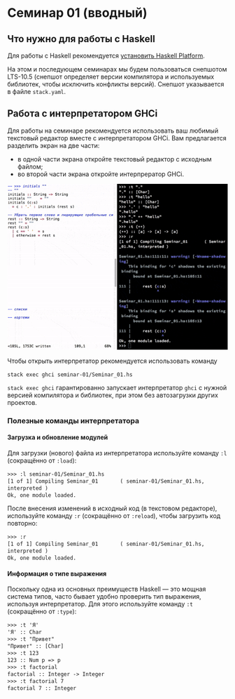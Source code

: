 # Семинар 01 (вводный)

## Что нужно для работы с Haskell

Для работы с Haskell рекомендуется [установить Haskell Platform](https://www.haskell.org/platform/).

На этом и последующем семинарах мы будем пользоваться снепшотом LTS-10.5
(снепшот определяет версии компилятора и используемых библиотек,
чтобы исключить конфликты версий). Снепшот указывается в файле `stack.yaml`.

## Работа с интерпретатором GHCi

Для работы на семинаре рекомендуется использовать ваш любимый текстовый редактор
вместе с интерпретатором GHCi. Вам предлагается разделить экран на две части:

- в одной части экрана откройте текстовый редактор с исходным файлом;
- во второй части экрана откройте интерпрератор GHCi.

![Vim + GHCi](images/vim_ghci_demo.gif)

Чтобы открыть интерпретатор рекомендуется использовать команду

```
stack exec ghci seminar-01/Seminar_01.hs
```

`stack exec ghci` гарантированно запускает интерпретатор `ghci`
с нужной версией компилятора и библиотек,
при этом без автозагрузки других проектов.

### Полезные команды интерпретатора

#### Загрузка и обновление модулей

Для загрузки (нового) файла из интерпретатора используйте команду `:l` (сокращённо от `:load`):

```
>>> :l seminar-01/Seminar_01.hs
[1 of 1] Compiling Seminar_01       ( seminar-01/Seminar_01.hs, interpreted )
Ok, one module loaded.
```

После внесения изменений в исходный код (в текстовом редакторе), используйте
команду `:r` (сокращённо от `:reload`), чтобы загрузить код повторно:

```
>>> :r
[1 of 1] Compiling Seminar_01       ( seminar-01/Seminar_01.hs, interpreted )
Ok, one module loaded.
```

#### Информация о типе выражения

Поскольку одна из основных преимуществ Haskell — это мощная система типов,
часто бывает удобно проверить тип выражения, используя интерпретатор.
Для этого используйте команду `:t` (сокращённо от `:type`):

```
>>> :t 'Я'
'Я' :: Char
>>> :t "Привет"
"Привет" :: [Char]
>>> :t 123
123 :: Num p => p
>>> :t factorial
factorial :: Integer -> Integer
>>> :t factorial 7
factorial 7 :: Integer
```
